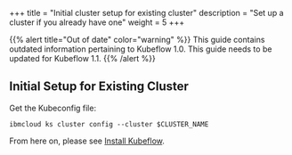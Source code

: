 +++
title = "Initial cluster setup for existing cluster"
description = "Set up a cluster if you already have one"
weight = 5
+++

{{% alert title="Out of date" color="warning" %}}
This guide contains outdated information pertaining to Kubeflow 1.0. This guide
needs to be updated for Kubeflow 1.1.
{{% /alert %}}


## Initial Setup for Existing Cluster

Get the Kubeconfig file:

	ibmcloud ks cluster config --cluster $CLUSTER_NAME

From here on, please see [Install Kubeflow](/docs/ibm/install-kubeflow).
